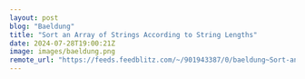 ```yaml
---
layout: post
blog: "Baeldung"
title: "Sort an Array of Strings According to String Lengths"
date: 2024-07-28T19:00:21Z
image: images/baeldung.png
remote_url: "https://feeds.feedblitz.com/~/901943387/0/baeldung~Sort-an-Array-of-Strings-According-to-String-Lengths"
---
```

